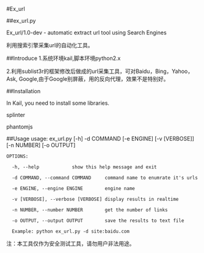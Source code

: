 
#Ex_url

##ex_url.py

Ex_url/1.0-dev -  automatic extract url tool using Search Engines

利用搜索引擎采集url的自动化工具。

##Introduce
1.系统环境kail,脚本环境python2.x

2.利用sublist3r的框架修改后做成的url采集工具，可对Baidu，Bing，Yahoo，Ask, Google,由于Google别屏蔽，用的反向代理，效果不是特别好。


##Installation

In Kail, you need to install some libraries.

splinter

phantomjs

##Usage
    usage: ex_url.py [-h] -d COMMAND [-e ENGINE] [-v [VERBOSE]] [-n NUMBER] [-o OUTPUT]
    
    OPTIONS:
    
      -h, --help            show this help message and exit
      
      -d COMMAND, --command COMMAND     command name to enumrate it's urls
      
      -e ENGINE, --engine ENGINE        engine name
      
      -v [VERBOSE], --verbose [VERBOSE] display results in realtime
      
      -n NUMBER, --number NUMBER        get the number of links
      
      -o OUTPUT, --output OUTPUT        save the results to text file
     
      Example: python ex_url.py -d site:baidu.com


注：本工具仅作为安全测试工具，请勿用户非法用途。
